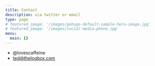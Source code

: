 ```yaml
---
title: Contact
description: via twitter or email
type: page
# featured_image: '/images/gohugo-default-sample-hero-image.jpg'
# featured_image: '/images/social-media-phone.jpg'
menu:
  main: {}
---
```



* @lovescaffeine
* ted@thelogbox.com
